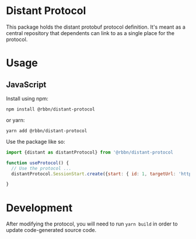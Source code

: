 # Distant Protocol

This package holds the distant protobuf protocol definition. It's meant as a central repository that dependents can link to as a single place for the protocol.

# Usage

## JavaScript

Install using npm:

```
npm install @rbbn/distant-protocol
```

or yarn:

```
yarn add @rbbn/distant-protocol
```

Use the package like so:

```javascript
import {distant as distantProtocol} from '@rbbn/distant-protocol

function useProtocol() {
  // Use the protocol ...
  distantProtocol.SessionStart.create({start: { id: 1, targetUrl: 'http://example.org'}})

}
```

# Development

After modifying the protocol, you will need to run `yarn build` in order to update code-generated source code.
